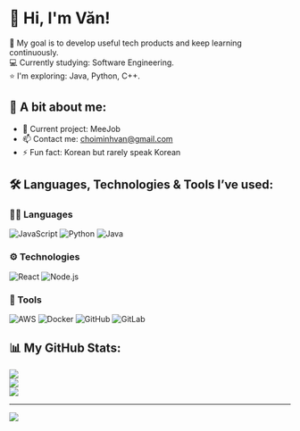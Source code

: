 # 👋 Hi, I'm Văn!

🎯 My goal is to develop useful tech products and keep learning continuously.  
💻 Currently studying: Software Engineering.  
⭐ I'm exploring: Java, Python, C++.

## 🚀 A bit about me:

- 🔭 Current project: MeeJob  
- 📫 Contact me: choiminhvan@gmail.com  
- ⚡ Fun fact: Korean but rarely speak Korean

## 🛠️ Languages, Technologies & Tools I’ve used:

### 👨‍💻 Languages
![JavaScript](https://img.shields.io/badge/-JavaScript-F7DF1E?style=flat&logo=javascript&logoColor=black)
![Python](https://img.shields.io/badge/-Python-3776AB?style=flat&logo=python&logoColor=white)
![Java](https://img.shields.io/badge/-Java-007396?style=flat&logo=java&logoColor=white)

### ⚙️ Technologies
![React](https://img.shields.io/badge/-React-61DAFB?style=flat&logo=react)
![Node.js](https://img.shields.io/badge/-Node.js-339933?style=flat&logo=node.js&logoColor=white)

### 🧰 Tools
![AWS](https://img.shields.io/badge/-AWS-232F3E?style=flat&logo=amazon-aws&logoColor=white)
![Docker](https://img.shields.io/badge/-Docker-2496ED?style=flat&logo=docker&logoColor=white)
![GitHub](https://img.shields.io/badge/-GitHub-181717?style=flat&logo=github&logoColor=white)
![GitLab](https://img.shields.io/badge/-GitLab-FC6D26?style=flat&logo=gitlab&logoColor=white)

## 📊 My GitHub Stats:
![](https://github-readme-stats.vercel.app/api?username=MinhVanChoi&theme=radical&hide_border=false&include_all_commits=false&count_private=false)<br/>
![](https://github-readme-streak-stats.herokuapp.com/?user=MinhVanChoi&theme=radical&hide_border=false)<br/>
![](https://github-readme-stats.vercel.app/api/top-langs/?username=MinhVanChoi&theme=radical&hide_border=false&include_all_commits=false&count_private=false&layout=compact)

---

[![](https://visitcount.itsvg.in/api?id=MinhVanChoi&icon=0&color=0)](https://visitcount.itsvg.in)
